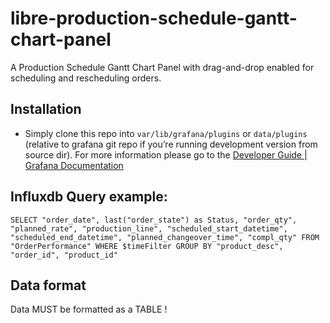 # libre-production-schedule-gantt-chart-panel
A Production Schedule Gantt Chart Panel with drag-and-drop enabled for scheduling and rescheduling orders.

## Installation
* Simply clone this repo into `var/lib/grafana/plugins` or `data/plugins` (relative to grafana git repo if you’re running development version from source dir). For more information please go to the [Developer Guide \| Grafana Documentation](http://docs.grafana.org/plugins/developing/development/)

## Influxdb Query example: 
~~~
SELECT "order_date", last("order_state") as Status, "order_qty", "planned_rate", "production_line", "scheduled_start_datetime", "scheduled_end_datetime", "planned_changeover_time", "compl_qty" FROM "OrderPerformance" WHERE $timeFilter GROUP BY "product_desc", "order_id", "product_id"
~~~

## Data format
Data MUST be formatted as a TABLE !